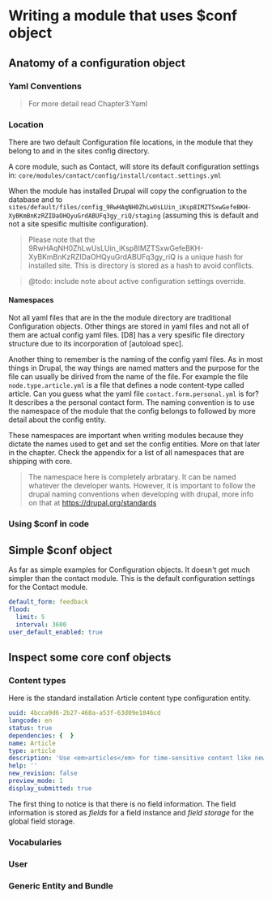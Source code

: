 # Writing a module that uses $conf object

## Anatomy of a configuration object

### Yaml Conventions

> For more detail read Chapter3:Yaml

### Location

There are two default Configuration file locations, in the module that they belong to and in the sites config directory.

A core module, such as Contact, will store its default configuration settings in: ``` core/modules/contact/config/install/contact.settings.yml ```

When the module has installed Drupal will copy the configruation to the database and to ``` sites/default/files/config_9RwHAqNH0ZhLwUsLUin_iKsp8IMZTSxwGefeBKH-XyBKmBnKzRZIDaOHQyuGrdABUFq3gy_riQ/staging ``` (assuming this is default and not a site spesific multisite configuration).

> Please note that the 9RwHAqNH0ZhLwUsLUin_iKsp8IMZTSxwGefeBKH-XyBKmBnKzRZIDaOHQyuGrdABUFq3gy_riQ is a unique hash for installed site. This is directory is stored as a hash to avoid conflicts.

> @todo: include note about active configuration settings override.

#### Namespaces

Not all yaml files that are in the the module directory are traditional Configuration objects. Other things are stored in yaml files and not all of them are actual config yaml files. [D8] has a very spesific file directory structure due to its incorporation of [autoload spec].

Another thing to remember is the naming of the config yaml files. As in most things in Drupal, the way things are named matters and the purpose for the file can usually be dirived from the name of the file. For example the file ``` node.type.article.yml ``` is a file that defines a node content-type called article. Can you guess what the yaml file ``` contact.form.personal.yml ``` is for? It describes a the personal contact form. The naming convention is to use the namespace of the module that the config belongs to followed by more detail about the config entity.

These namespaces are important when writing modules because they dictate the names used to get and set the config entities. More on that later in the chapter. Check the appendix for a list of all namespaces that are shipping with core.

> The namespace here is completely arbratary. It can be named whatever the developer wants. However, it is important to follow the drupal naming conventions when developing with drupal, more info on that at https://drupal.org/standards

### Using $conf in code

## Simple $conf object

As far as simple examples for Configuration objects. It doesn't get much simpler than the contact module. This is the default configuration settings for the Contact module.

```yaml
default_form: feedback
flood:
  limit: 5
  interval: 3600
user_default_enabled: true
```

## Inspect some core conf objects

### Content types

Here is the standard installation Article content type configuration entity.

```yaml
uuid: 4bcca9d6-2b27-468a-a53f-63d09e1846cd
langcode: en
status: true
dependencies: {  }
name: Article
type: article
description: 'Use <em>articles</em> for time-sensitive content like news, press releases or blog posts.'
help: ''
new_revision: false
preview_mode: 1
display_submitted: true
```

The first thing to notice is that there is no field information. The field information is stored as *fields* for a field instance and *field storage* for the global field storage.

### Vocabularies

### User

### Generic Entity and Bundle
